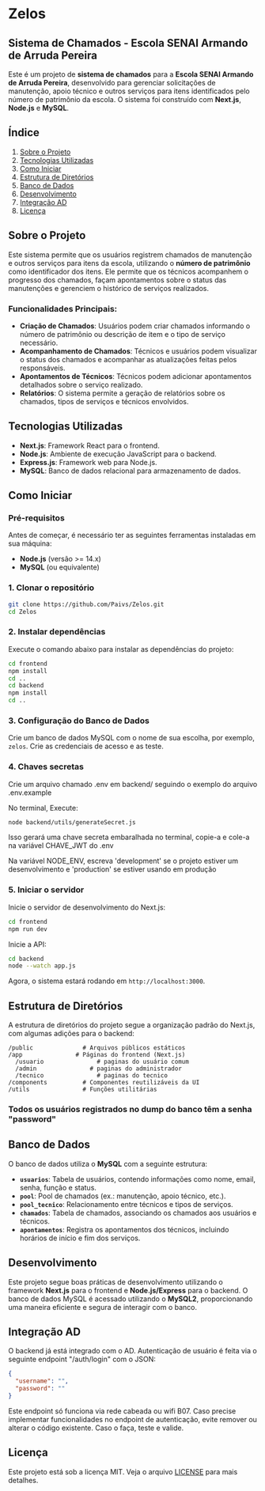 # Zelos

## Sistema de Chamados - Escola SENAI Armando de Arruda Pereira

Este é um projeto de **sistema de chamados** para a **Escola SENAI Armando de Arruda Pereira**, desenvolvido para gerenciar solicitações de manutenção, apoio técnico e outros serviços para itens identificados pelo número de patrimônio da escola. O sistema foi construído com **Next.js**, **Node.js** e **MySQL**.

## Índice

1. [Sobre o Projeto](#sobre-o-projeto)
2. [Tecnologias Utilizadas](#tecnologias-utilizadas)
3. [Como Iniciar](#como-iniciar)
4. [Estrutura de Diretórios](#estrutura-de-diretórios)
5. [Banco de Dados](#banco-de-dados)
6. [Desenvolvimento](#desenvolvimento)
7. [Integração AD](#integração-ad)
8. [Licença](#licença)

## Sobre o Projeto

Este sistema permite que os usuários registrem chamados de manutenção e outros serviços para itens da escola, utilizando o **número de patrimônio** como identificador dos itens. Ele permite que os técnicos acompanhem o progresso dos chamados, façam apontamentos sobre o status das manutenções e gerenciem o histórico de serviços realizados.

### Funcionalidades Principais:

- **Criação de Chamados**: Usuários podem criar chamados informando o número de patrimônio ou descrição de item e o tipo de serviço necessário.
- **Acompanhamento de Chamados**: Técnicos e usuários podem visualizar o status dos chamados e acompanhar as atualizações feitas pelos responsáveis.
- **Apontamentos de Técnicos**: Técnicos podem adicionar apontamentos detalhados sobre o serviço realizado.
- **Relatórios**: O sistema permite a geração de relatórios sobre os chamados, tipos de serviços e técnicos envolvidos.

## Tecnologias Utilizadas

- **Next.js**: Framework React para o frontend.
- **Node.js**: Ambiente de execução JavaScript para o backend.
- **Express.js**: Framework web para Node.js.
- **MySQL**: Banco de dados relacional para armazenamento de dados.

## Como Iniciar

### Pré-requisitos

Antes de começar, é necessário ter as seguintes ferramentas instaladas em sua máquina:

- **Node.js** (versão >= 14.x)
- **MySQL** (ou equivalente)

### 1. Clonar o repositório

```bash
git clone https://github.com/Paivs/Zelos.git
cd Zelos
```

### 2. Instalar dependências

Execute o comando abaixo para instalar as dependências do projeto:

```bash
cd frontend
npm install
cd ..
cd backend
npm install
cd ..
```

### 3. Configuração do Banco de Dados

Crie um banco de dados MySQL com o nome de sua escolha, por exemplo, `zelos`. Crie as credenciais de acesso e as teste.

### 4. Chaves secretas

Crie um arquivo chamado .env em backend/ seguindo o exemplo do arquivo .env.example

No terminal, Execute:

```bash
node backend/utils/generateSecret.js
```

Isso gerará uma chave secreta embaralhada no terminal, copie-a e cole-a na variável CHAVE_JWT do .env

Na variável NODE_ENV, escreva 'development' se o projeto estiver um desenvolvimento e 'production' se estiver usando em produção


### 5. Iniciar o servidor

Inicie o servidor de desenvolvimento do Next.js:

```bash
cd frontend
npm run dev
```

Inicie a API:

```bash 
cd backend
node --watch app.js
```

Agora, o sistema estará rodando em `http://localhost:3000`.

## Estrutura de Diretórios

A estrutura de diretórios do projeto segue a organização padrão do Next.js, com algumas adições para o backend:

```
/public              # Arquivos públicos estáticos
/app               # Páginas do frontend (Next.js)
  /usuario               # paginas do usuário comum
  /admin               # paginas do administrador
  /tecnico               # paginas do tecnico
/components          # Componentes reutilizáveis da UI
/utils               # Funções utilitárias
```

### Todos os usuários registrados no dump do banco têm a senha "password"

## Banco de Dados

O banco de dados utiliza o **MySQL** com a seguinte estrutura:

- **`usuarios`**: Tabela de usuários, contendo informações como nome, email, senha, função e status.
- **`pool`**: Pool de chamados (ex.: manutenção, apoio técnico, etc.).
- **`pool_tecnico`**: Relacionamento entre técnicos e tipos de serviços.
- **`chamados`**: Tabela de chamados, associando os chamados aos usuários e técnicos.
- **`apontamentos`**: Registra os apontamentos dos técnicos, incluindo horários de início e fim dos serviços.

## Desenvolvimento

Este projeto segue boas práticas de desenvolvimento utilizando o framework **Next.js** para o frontend e **Node.js/Express** para o backend. O banco de dados MySQL é acessado utilizando o **MySQL2**, proporcionando uma maneira eficiente e segura de interagir com o banco.

## Integração AD

O backend já está integrado com o AD. Autenticação de usuário é feita via o seguinte endpoint "/auth/login" com o JSON:

```json
{
  "username": "",
  "password": ""
}
```

Este endpoint só funciona via rede cabeada ou wifi B07. Caso precise implementar funcionalidades no endpoint de autenticação, evite remover ou alterar o código existente. Caso o faça, teste e valide.

## Licença

Este projeto está sob a licença MIT. Veja o arquivo [LICENSE](LICENSE) para mais detalhes.
